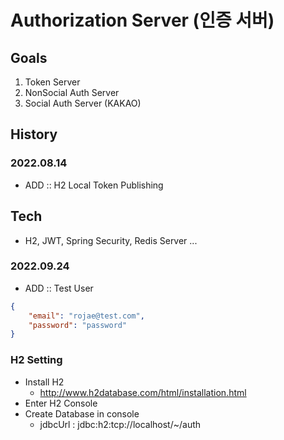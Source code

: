 # Authorization Server (인증 서버)

## Goals
1. Token Server
2. NonSocial Auth Server
3. Social Auth Server (KAKAO)

## History
### 2022.08.14
- ADD :: H2 Local Token Publishing

## Tech
- H2, JWT, Spring Security, Redis Server ...

### 2022.09.24
- ADD :: Test User 
```json
{
    "email": "rojae@test.com",
    "password": "password"
}
```

### H2 Setting
- Install H2
  - http://www.h2database.com/html/installation.html
- Enter H2 Console 
- Create Database in console
  - jdbcUrl : jdbc:h2:tcp://localhost/~/auth